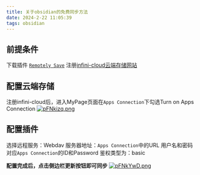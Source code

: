 ```yaml
---
title: 关于obsidian的免费同步方法
date: 2024-2-22 11:05:39
tags: obsidian
---
```


## 前提条件
下载插件 [`Remotely Save`](https://github.com/remotely-save/remotely-save)
注册[infini-cloud云端存储网站](https://account.teracloud.jp/RegistForm.php/index/)
## 配置云端存储
注册infini-cloud后，进入MyPage页面在`Apps Connection`下勾选Turn on Apps Connection
[![pFNkizq.png](https://s11.ax1x.com/2024/02/22/pFNkizq.png)](https://imgse.com/i/pFNkizq)

## 配置插件
选择远程服务：Webdav
服务器地址：`Apps Connection`中的URL
用户名和密码对应`Apps Connection`的ID和Password
鉴权类型为：basic

**配置完成后，点击侧边栏更新按钮即可同步**
[![pFNkYwD.png](https://s11.ax1x.com/2024/02/22/pFNkYwD.png)](https://imgse.com/i/pFNkYwD)

